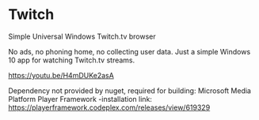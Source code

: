 # Twitch
Simple Universal Windows Twitch.tv browser

No ads, no phoning home, no collecting user data.  Just a simple Windows 10 app for watching Twitch.tv streams.

https://youtu.be/H4mDUKe2asA


Dependency not provided by nuget, required for building: Microsoft Media Platform Player Framework
-installation link: https://playerframework.codeplex.com/releases/view/619329